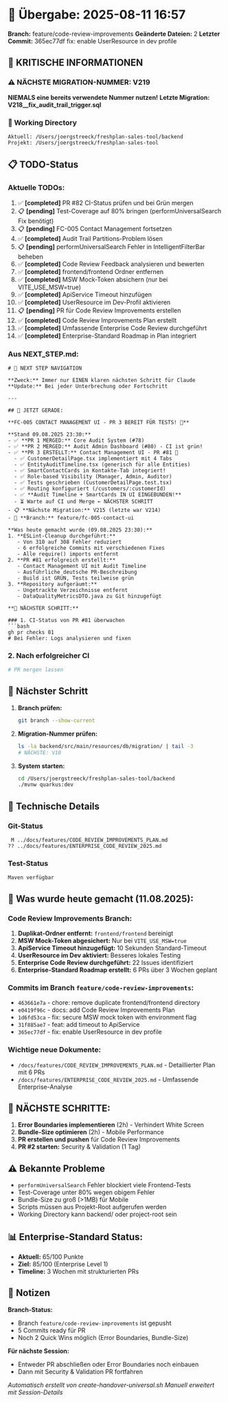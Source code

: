 # 🤝 Übergabe: 2025-08-11 16:57
**Branch:** feature/code-review-improvements
**Geänderte Dateien:** 2
**Letzter Commit:** 365ec77df fix: enable UserResource in dev profile

## 🚨 KRITISCHE INFORMATIONEN

### ⚠️ NÄCHSTE MIGRATION-NUMMER: V219
**NIEMALS eine bereits verwendete Nummer nutzen!**
**Letzte Migration: V218__fix_audit_trail_trigger.sql**

### 📍 Working Directory
```
Aktuell: /Users/joergstreeck/freshplan-sales-tool/backend
Projekt: /Users/joergstreeck/freshplan-sales-tool
```

## 📋 TODO-Status

### Aktuelle TODOs:
1. ✅ **[completed]** PR #82 CI-Status prüfen und bei Grün mergen
2. 📋 **[pending]** Test-Coverage auf 80% bringen (performUniversalSearch Fix benötigt)
3. 📋 **[pending]** FC-005 Contact Management fortsetzen
4. ✅ **[completed]** Audit Trail Partitions-Problem lösen
5. 📋 **[pending]** performUniversalSearch Fehler in IntelligentFilterBar beheben
6. ✅ **[completed]** Code Review Feedback analysieren und bewerten
7. ✅ **[completed]** frontend/frontend Ordner entfernen
8. ✅ **[completed]** MSW Mock-Token absichern (nur bei VITE_USE_MSW=true)
9. ✅ **[completed]** ApiService Timeout hinzufügen
10. ✅ **[completed]** UserResource im Dev-Profil aktivieren
11. 📋 **[pending]** PR für Code Review Improvements erstellen
12. ✅ **[completed]** Code Review Improvements Plan erstellt
13. ✅ **[completed]** Umfassende Enterprise Code Review durchgeführt
14. ✅ **[completed]** Enterprise-Standard Roadmap in Plan integriert

### Aus NEXT_STEP.md:
```
# 🧭 NEXT STEP NAVIGATION

**Zweck:** Immer nur EINEN klaren nächsten Schritt für Claude
**Update:** Bei jeder Unterbrechung oder Fortschritt

---

## 🎯 JETZT GERADE:

**FC-005 CONTACT MANAGEMENT UI - PR 3 BEREIT FÜR TESTS! 📱**

**Stand 09.08.2025 23:30:**
- ✅ **PR 1 MERGED:** Core Audit System (#78)
- ✅ **PR 2 MERGED:** Audit Admin Dashboard (#80) - CI ist grün!
- ✅ **PR 3 ERSTELLT:** Contact Management UI - PR #81 🎉
  - ✅ CustomerDetailPage.tsx implementiert mit 4 Tabs
  - ✅ EntityAuditTimeline.tsx (generisch für alle Entities)
  - ✅ SmartContactCards in Kontakte-Tab integriert!
  - ✅ Role-based Visibility (Manager, Admin, Auditor)
  - ✅ Tests geschrieben (CustomerDetailPage.test.tsx)
  - ✅ Routing konfiguriert (/customers/:customerId)
  - ✅ **Audit Timeline + SmartCards IN UI EINGEBUNDEN!**
  - ⏳ Warte auf CI und Merge ← NÄCHSTER SCHRITT
- 📋 **Nächste Migration:** V215 (letzte war V214)
- 🌿 **Branch:** feature/fc-005-contact-ui

**Was heute gemacht wurde (09.08.2025 23:30):**
1. **ESLint-Cleanup durchgeführt:**
   - Von 310 auf 308 Fehler reduziert
   - 6 erfolgreiche Commits mit verschiedenen Fixes
   - Alle require() imports entfernt
2. **PR #81 erfolgreich erstellt:**
   - Contact Management UI mit Audit Timeline
   - Ausführliche deutsche PR-Beschreibung
   - Build ist GRÜN, Tests teilweise grün
3. **Repository aufgeräumt:**
   - Ungetrackte Verzeichnisse entfernt
   - DataQualityMetricsDTO.java zu Git hinzugefügt

**🚀 NÄCHSTER SCHRITT:**

### 1. CI-Status von PR #81 überwachen
```bash
gh pr checks 81
# Bei Fehler: Logs analysieren und fixen
```

### 2. Nach erfolgreicher CI
```bash
# PR mergen lassen
```

## 🎯 Nächster Schritt

1. **Branch prüfen:**
   ```bash
   git branch --show-current
   ```

2. **Migration-Nummer prüfen:**
   ```bash
   ls -la backend/src/main/resources/db/migration/ | tail -3
   # NÄCHSTE: V10
   ```

3. **System starten:**
   ```bash
   cd /Users/joergstreeck/freshplan-sales-tool/backend
   ./mvnw quarkus:dev
   ```

## 🔧 Technische Details

### Git-Status
```
 M ../docs/features/CODE_REVIEW_IMPROVEMENTS_PLAN.md
?? ../docs/features/ENTERPRISE_CODE_REVIEW_2025.md
```

### Test-Status
```
Maven verfügbar
```

## 🎯 Was wurde heute gemacht (11.08.2025):

### Code Review Improvements Branch:
1. **Duplikat-Ordner entfernt:** `frontend/frontend` bereinigt
2. **MSW Mock-Token abgesichert:** Nur bei `VITE_USE_MSW=true`
3. **ApiService Timeout hinzugefügt:** 10 Sekunden Standard-Timeout
4. **UserResource im Dev aktiviert:** Besseres lokales Testing
5. **Enterprise Code Review durchgeführt:** 22 Issues identifiziert
6. **Enterprise-Standard Roadmap erstellt:** 6 PRs über 3 Wochen geplant

### Commits im Branch `feature/code-review-improvements`:
- `463661e7a` - chore: remove duplicate frontend/frontend directory
- `e0419f96c` - docs: add Code Review Improvements Plan
- `1d6fd53ca` - fix: secure MSW mock token with environment flag
- `31f885ae7` - feat: add timeout to ApiService
- `365ec77df` - fix: enable UserResource in dev profile

### Wichtige neue Dokumente:
- `/docs/features/CODE_REVIEW_IMPROVEMENTS_PLAN.md` - Detaillierter Plan mit 6 PRs
- `/docs/features/ENTERPRISE_CODE_REVIEW_2025.md` - Umfassende Enterprise-Analyse

## 🚀 NÄCHSTE SCHRITTE:

1. **Error Boundaries implementieren** (2h) - Verhindert White Screen
2. **Bundle-Size optimieren** (2h) - Mobile Performance
3. **PR erstellen und pushen** für Code Review Improvements
4. **PR #2 starten:** Security & Validation (1 Tag)

## ⚠️ Bekannte Probleme

- `performUniversalSearch` Fehler blockiert viele Frontend-Tests
- Test-Coverage unter 80% wegen obigem Fehler
- Bundle-Size zu groß (>1MB) für Mobile
- Scripts müssen aus Projekt-Root aufgerufen werden
- Working Directory kann backend/ oder project-root sein

## 📊 Enterprise-Standard Status:
- **Aktuell:** 65/100 Punkte
- **Ziel:** 85/100 (Enterprise Level 1)
- **Timeline:** 3 Wochen mit strukturierten PRs

## 📝 Notizen

**Branch-Status:**
- Branch `feature/code-review-improvements` ist gepusht
- 5 Commits ready für PR
- Noch 2 Quick Wins möglich (Error Boundaries, Bundle-Size)

**Für nächste Session:**
- Entweder PR abschließen oder Error Boundaries noch einbauen
- Dann mit Security & Validation PR fortfahren

_Automatisch erstellt von create-handover-universal.sh_
_Manuell erweitert mit Session-Details_

